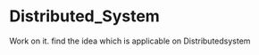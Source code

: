 Distributed_System
==================

Work on it. find the idea which is applicable on Distributedsystem
